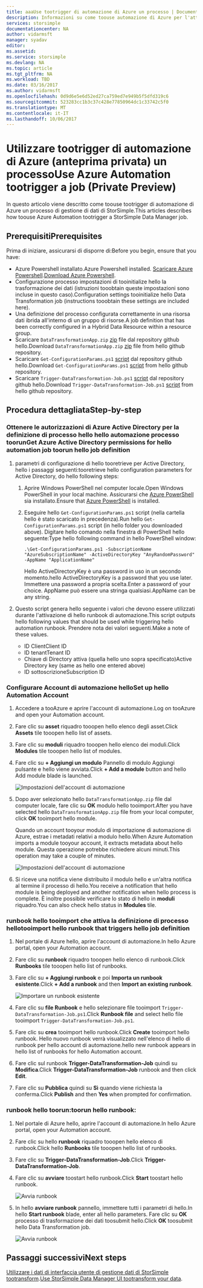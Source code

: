 ```yaml
---
title: aaaUse tootrigger di automazione di Azure un processo | Documenti Microsoft
description: Informazioni su come toouse automazione di Azure per l'attivazione dei processi di gestione di dati di StorSimple (anteprima privata)
services: storsimple
documentationcenter: NA
author: vidarmsft
manager: syadav
editor: 
ms.assetid: 
ms.service: storsimple
ms.devlang: NA
ms.topic: article
ms.tgt_pltfrm: NA
ms.workload: TBD
ms.date: 03/16/2017
ms.author: vidarmsft
ms.openlocfilehash: 0d9d6e5e6d52ed27ca759ed7e949b5f5dfd319c6
ms.sourcegitcommit: 523283cc1b3c37c428e77850964dc1c33742c5f0
ms.translationtype: MT
ms.contentlocale: it-IT
ms.lasthandoff: 10/06/2017
---
```

# <a name="use-azure-automation-tootrigger-a-job-private-preview"></a><span data-ttu-id="f9ea9-103">Utilizzare tootrigger di automazione di Azure (anteprima privata) un processo</span><span class="sxs-lookup"><span data-stu-id="f9ea9-103">Use Azure Automation tootrigger a job (Private Preview)</span></span>

<span data-ttu-id="f9ea9-104">In questo articolo viene descritto come toouse tootrigger di automazione di Azure un processo di gestione di dati di StorSimple.</span><span class="sxs-lookup"><span data-stu-id="f9ea9-104">This articles describes how toouse Azure Automation tootrigger a StorSimple Data Manager job.</span></span>

## <a name="prerequisites"></a><span data-ttu-id="f9ea9-105">Prerequisiti</span><span class="sxs-lookup"><span data-stu-id="f9ea9-105">Prerequisites</span></span>

<span data-ttu-id="f9ea9-106">Prima di iniziare, assicurarsi di disporre di:</span><span class="sxs-lookup"><span data-stu-id="f9ea9-106">Before you begin, ensure that you have:</span></span>

*   <span data-ttu-id="f9ea9-107">Azure Powershell installato.</span><span class="sxs-lookup"><span data-stu-id="f9ea9-107">Azure Powershell installed.</span></span> <span data-ttu-id="f9ea9-108">[Scaricare Azure Powershell](https://azure.microsoft.com/documentation/articles/powershell-install-configure/).</span><span class="sxs-lookup"><span data-stu-id="f9ea9-108">[Download Azure Powershell](https://azure.microsoft.com/documentation/articles/powershell-install-configure/).</span></span>
*   <span data-ttu-id="f9ea9-109">Configurazione processo impostazioni di tooinitialize hello la trasformazione dei dati (istruzioni tooobtain queste impostazioni sono incluse in questo caso).</span><span class="sxs-lookup"><span data-stu-id="f9ea9-109">Configuration settings tooinitialize hello Data Transformation job (instructions tooobtain these settings are included here).</span></span>
*   <span data-ttu-id="f9ea9-110">Una definizione del processo configurata correttamente in una risorsa dati ibrida all'interno di un gruppo di risorse.</span><span class="sxs-lookup"><span data-stu-id="f9ea9-110">A job definition that has been correctly configured in a Hybrid Data Resource within a resource group.</span></span>
*   <span data-ttu-id="f9ea9-111">Scaricare `DataTransformationApp.zip` [zip](https://github.com/Azure-Samples/storsimple-dotnet-data-manager-get-started/raw/master/Azure%20Automation%20For%20Data%20Manager/DataTransformationApp.zip) file dal repository github hello.</span><span class="sxs-lookup"><span data-stu-id="f9ea9-111">Download `DataTransformationApp.zip` [zip](https://github.com/Azure-Samples/storsimple-dotnet-data-manager-get-started/raw/master/Azure%20Automation%20For%20Data%20Manager/DataTransformationApp.zip) file from hello github repository.</span></span>
*   <span data-ttu-id="f9ea9-112">Scaricare `Get-ConfigurationParams.ps1` [script](https://github.com/Azure-Samples/storsimple-dotnet-data-manager-get-started/blob/master/Azure%20Automation%20For%20Data%20Manager/Get-ConfigurationParams.ps1) dal repository github hello.</span><span class="sxs-lookup"><span data-stu-id="f9ea9-112">Download `Get-ConfigurationParams.ps1` [script](https://github.com/Azure-Samples/storsimple-dotnet-data-manager-get-started/blob/master/Azure%20Automation%20For%20Data%20Manager/Get-ConfigurationParams.ps1) from hello github repository.</span></span>
*   <span data-ttu-id="f9ea9-113">Scaricare `Trigger-DataTransformation-Job.ps1` [script](https://github.com/Azure-Samples/storsimple-dotnet-data-manager-get-started/blob/master/Azure%20Automation%20For%20Data%20Manager/Trigger-DataTransformation-Job.ps1) dal repository github hello.</span><span class="sxs-lookup"><span data-stu-id="f9ea9-113">Download `Trigger-DataTransformation-Job.ps1` [script](https://github.com/Azure-Samples/storsimple-dotnet-data-manager-get-started/blob/master/Azure%20Automation%20For%20Data%20Manager/Trigger-DataTransformation-Job.ps1) from hello github repository.</span></span>

## <a name="step-by-step"></a><span data-ttu-id="f9ea9-114">Procedura dettagliata</span><span class="sxs-lookup"><span data-stu-id="f9ea9-114">Step-by-step</span></span>

### <a name="get-azure-active-directory-permissions-for-hello-automation-job-toorun-hello-job-definition"></a><span data-ttu-id="f9ea9-115">Ottenere le autorizzazioni di Azure Active Directory per la definizione di processo hello hello automazione processo toorun</span><span class="sxs-lookup"><span data-stu-id="f9ea9-115">Get Azure Active Directory permissions for hello automation job toorun hello job definition</span></span>

1. <span data-ttu-id="f9ea9-116">parametri di configurazione di hello tooretrieve per Active Directory, hello i passaggi seguenti:</span><span class="sxs-lookup"><span data-stu-id="f9ea9-116">tooretrieve hello configuration parameters for Active Directory, do hello following steps:</span></span>

    1. <span data-ttu-id="f9ea9-117">Aprire Windows PowerShell nel computer locale.</span><span class="sxs-lookup"><span data-stu-id="f9ea9-117">Open Windows PowerShell in your local machine.</span></span> <span data-ttu-id="f9ea9-118">Assicurarsi che [Azure PowerShell](https://azure.microsoft.com/downloads/) sia installato.</span><span class="sxs-lookup"><span data-stu-id="f9ea9-118">Ensure that [Azure PowerShell](https://azure.microsoft.com/downloads/) is installed.</span></span>
    1. <span data-ttu-id="f9ea9-119">Eseguire hello `Get-ConfigurationParams.ps1` script (nella cartella hello è stato scaricato in precedenza).</span><span class="sxs-lookup"><span data-stu-id="f9ea9-119">Run hello `Get-ConfigurationParams.ps1` script (in hello folder you downloaded above).</span></span> <span data-ttu-id="f9ea9-120">Digitare hello comando nella finestra di PowerShell hello seguente:</span><span class="sxs-lookup"><span data-stu-id="f9ea9-120">Type hello following command in hello PowerShell window:</span></span>

        ```
        .\Get-ConfigurationParams.ps1 -SubscriptionName "AzureSubscriptionName" -ActiveDirectoryKey "AnyRandomPassword" -AppName "ApplicationName"
         ```

        <span data-ttu-id="f9ea9-121">Hello ActiveDirectoryKey è una password in uso in un secondo momento.</span><span class="sxs-lookup"><span data-stu-id="f9ea9-121">hello ActiveDirectoryKey is a password that you use later.</span></span> <span data-ttu-id="f9ea9-122">Immettere una password a propria scelta.</span><span class="sxs-lookup"><span data-stu-id="f9ea9-122">Enter a password of your choice.</span></span> <span data-ttu-id="f9ea9-123">AppName può essere una stringa qualsiasi.</span><span class="sxs-lookup"><span data-stu-id="f9ea9-123">AppName can be any string.</span></span>

2. <span data-ttu-id="f9ea9-124">Questo script genera hello seguente i valori che devono essere utilizzati durante l'attivazione di hello runbook di automazione.</span><span class="sxs-lookup"><span data-stu-id="f9ea9-124">This script outputs hello following values that should be used while triggering hello automation runbook.</span></span> <span data-ttu-id="f9ea9-125">Prendere nota dei valori seguenti.</span><span class="sxs-lookup"><span data-stu-id="f9ea9-125">Make a note of these values.</span></span>

    - <span data-ttu-id="f9ea9-126">ID Client</span><span class="sxs-lookup"><span data-stu-id="f9ea9-126">Client ID</span></span>
    - <span data-ttu-id="f9ea9-127">ID tenant</span><span class="sxs-lookup"><span data-stu-id="f9ea9-127">Tenant ID</span></span>
    - <span data-ttu-id="f9ea9-128">Chiave di Directory attiva (quella hello uno sopra specificato)</span><span class="sxs-lookup"><span data-stu-id="f9ea9-128">Active Directory key (same as hello one entered above)</span></span>
    - <span data-ttu-id="f9ea9-129">ID sottoscrizione</span><span class="sxs-lookup"><span data-stu-id="f9ea9-129">Subscription ID</span></span>

### <a name="set-up-hello-automation-account"></a><span data-ttu-id="f9ea9-130">Configurare Account di automazione hello</span><span class="sxs-lookup"><span data-stu-id="f9ea9-130">Set up hello Automation Account</span></span>

1. <span data-ttu-id="f9ea9-131">Accedere a tooAzure e aprire l'account di automazione.</span><span class="sxs-lookup"><span data-stu-id="f9ea9-131">Log on tooAzure and open your Automation account.</span></span>
2. <span data-ttu-id="f9ea9-132">Fare clic su **asset** riquadro tooopen hello elenco degli asset.</span><span class="sxs-lookup"><span data-stu-id="f9ea9-132">Click **Assets** tile tooopen hello list of assets.</span></span>
3. <span data-ttu-id="f9ea9-133">Fare clic su **moduli** riquadro tooopen hello elenco dei moduli.</span><span class="sxs-lookup"><span data-stu-id="f9ea9-133">Click **Modules** tile tooopen hello list of modules.</span></span>
4. <span data-ttu-id="f9ea9-134">Fare clic su **+ Aggiungi un modulo** Pannello di modulo Aggiungi pulsante e hello viene avviata.</span><span class="sxs-lookup"><span data-stu-id="f9ea9-134">Click **+ Add a module** button and hello Add module blade is launched.</span></span>

    ![Impostazioni dell'account di automazione](./media/storsimple-data-manager-job-using-automation/add-module1m.png)

5. <span data-ttu-id="f9ea9-136">Dopo aver selezionato hello `DataTransformationApp.zip` file dal computer locale, fare clic su **OK** modulo hello tooimport.</span><span class="sxs-lookup"><span data-stu-id="f9ea9-136">After you have selected hello `DataTransformationApp.zip` file from your local computer, click **OK** tooimport hello module.</span></span>

   <span data-ttu-id="f9ea9-137">Quando un account tooyour modulo di importazione di automazione di Azure, estrae i metadati relativi a modulo hello.</span><span class="sxs-lookup"><span data-stu-id="f9ea9-137">When Azure Automation imports a module tooyour account, it extracts metadata about hello module.</span></span> <span data-ttu-id="f9ea9-138">Questa operazione potrebbe richiedere alcuni minuti.</span><span class="sxs-lookup"><span data-stu-id="f9ea9-138">This operation may take a couple of minutes.</span></span>

   ![Impostazioni dell'account di automazione](./media/storsimple-data-manager-job-using-automation/add-module2m.png)

   

6. <span data-ttu-id="f9ea9-140">Si riceve una notifica viene distribuito il modulo hello e un'altra notifica al termine il processo di hello.</span><span class="sxs-lookup"><span data-stu-id="f9ea9-140">You receive a notification that hello module is being deployed and another notification when hello process is complete.</span></span>  <span data-ttu-id="f9ea9-141">È inoltre possibile verificare lo stato di hello in **moduli** riquadro.</span><span class="sxs-lookup"><span data-stu-id="f9ea9-141">You can also check hello status in **Modules** tile.</span></span>

### <a name="tooimport-hello-runbook-that-triggers-hello-job-definition"></a><span data-ttu-id="f9ea9-142">runbook hello tooimport che attiva la definizione di processo hello</span><span class="sxs-lookup"><span data-stu-id="f9ea9-142">tooimport hello runbook that triggers hello job definition</span></span>

1. <span data-ttu-id="f9ea9-143">Nel portale di Azure hello, aprire l'account di automazione.</span><span class="sxs-lookup"><span data-stu-id="f9ea9-143">In hello Azure portal, open your Automation account.</span></span>
2. <span data-ttu-id="f9ea9-144">Fare clic su **runbook** riquadro tooopen hello elenco di runbook.</span><span class="sxs-lookup"><span data-stu-id="f9ea9-144">Click **Runbooks** tile tooopen hello list of runbooks.</span></span>
3. <span data-ttu-id="f9ea9-145">Fare clic su **+ Aggiungi runbook** e poi **Importa un runbook esistente**.</span><span class="sxs-lookup"><span data-stu-id="f9ea9-145">Click **+ Add a runbook** and then **Import an existing runbook**.</span></span>

   ![Importare un runbook esistente](./media/storsimple-data-manager-job-using-automation/import-a-runbook.png)

4. <span data-ttu-id="f9ea9-147">Fare clic su **file Runbook** e hello selezionare file tooimport `Trigger-DataTransformation-Job.ps1`.</span><span class="sxs-lookup"><span data-stu-id="f9ea9-147">Click **Runbook file** and select hello file tooimport `Trigger-DataTransformation-Job.ps1`.</span></span>
5. <span data-ttu-id="f9ea9-148">Fare clic su **crea** tooimport hello runbook.</span><span class="sxs-lookup"><span data-stu-id="f9ea9-148">Click **Create** tooimport hello runbook.</span></span> <span data-ttu-id="f9ea9-149">Hello nuovo runbook verrà visualizzato nell'elenco di hello di runbook per hello account di automazione.</span><span class="sxs-lookup"><span data-stu-id="f9ea9-149">hello new runbook appears in hello list of runbooks for hello Automation account.</span></span>
7. <span data-ttu-id="f9ea9-150">Fare clic sul runbook **Trigger-DataTransformation-Job** quindi su **Modifica**.</span><span class="sxs-lookup"><span data-stu-id="f9ea9-150">Click **Trigger-DataTransformation-Job** runbook and then click **Edit**.</span></span>
8. <span data-ttu-id="f9ea9-151">Fare clic su **Pubblica** quindi su **Sì** quando viene richiesta la conferma.</span><span class="sxs-lookup"><span data-stu-id="f9ea9-151">Click **Publish** and then **Yes** when prompted for confirmation.</span></span>


### <a name="toorun-hello-runbook"></a><span data-ttu-id="f9ea9-152">runbook hello toorun:</span><span class="sxs-lookup"><span data-stu-id="f9ea9-152">toorun hello runbook:</span></span>
1. <span data-ttu-id="f9ea9-153">Nel portale di Azure hello, aprire l'account di automazione.</span><span class="sxs-lookup"><span data-stu-id="f9ea9-153">In hello Azure portal, open your Automation account.</span></span>
2. <span data-ttu-id="f9ea9-154">Fare clic su hello **runbook** riquadro tooopen hello elenco di runbook.</span><span class="sxs-lookup"><span data-stu-id="f9ea9-154">Click hello **Runbooks** tile tooopen hello list of runbooks.</span></span>
3. <span data-ttu-id="f9ea9-155">Fare clic su **Trigger-DataTransformation-Job**.</span><span class="sxs-lookup"><span data-stu-id="f9ea9-155">Click **Trigger-DataTransformation-Job**.</span></span>
4. <span data-ttu-id="f9ea9-156">Fare clic su **avviare** toostart hello runbook.</span><span class="sxs-lookup"><span data-stu-id="f9ea9-156">Click **Start** toostart hello runbook.</span></span>

   ![Avvia runbook](./media/storsimple-data-manager-job-using-automation/run-runbook1m.png)

5. <span data-ttu-id="f9ea9-158">In hello **avviare runbook** pannello, immettere tutti i parametri di hello.</span><span class="sxs-lookup"><span data-stu-id="f9ea9-158">In hello **Start runbook** blade, enter all hello parameters.</span></span> <span data-ttu-id="f9ea9-159">Fare clic su **OK** processo di trasformazione dei dati toosubmit hello.</span><span class="sxs-lookup"><span data-stu-id="f9ea9-159">Click **OK** toosubmit hello Data Transformation job.</span></span>

   ![Avvia runbook](./media/storsimple-data-manager-job-using-automation/run-runbook2m.png)


## <a name="next-steps"></a><span data-ttu-id="f9ea9-161">Passaggi successivi</span><span class="sxs-lookup"><span data-stu-id="f9ea9-161">Next steps</span></span>

<span data-ttu-id="f9ea9-162">[Utilizzare i dati di interfaccia utente di gestione dati di StorSimple tootransform](storsimple-data-manager-ui.md).</span><span class="sxs-lookup"><span data-stu-id="f9ea9-162">[Use StorSimple Data Manager UI tootransform your data](storsimple-data-manager-ui.md).</span></span>
